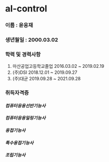 # al-control

### 이름 : 윤웅재
### 생년월일 : 2000.03.02
### 학력 및 경력사항                     

1. 마산공업고등학교졸업   2016.03.02 ~ 2019.02.19  
2. (주)DSI              2018.12.01 ~ 2019.09.27
3. (주)대균              2019.09.28 ~ 2021.09.28

### 취득자격증

#### _컴퓨터응용선반기능사_
#### _컴퓨터응용밀링기능사_
#### _용접기능사_
#### _특수용접기능사_
#### _조립기능사_


